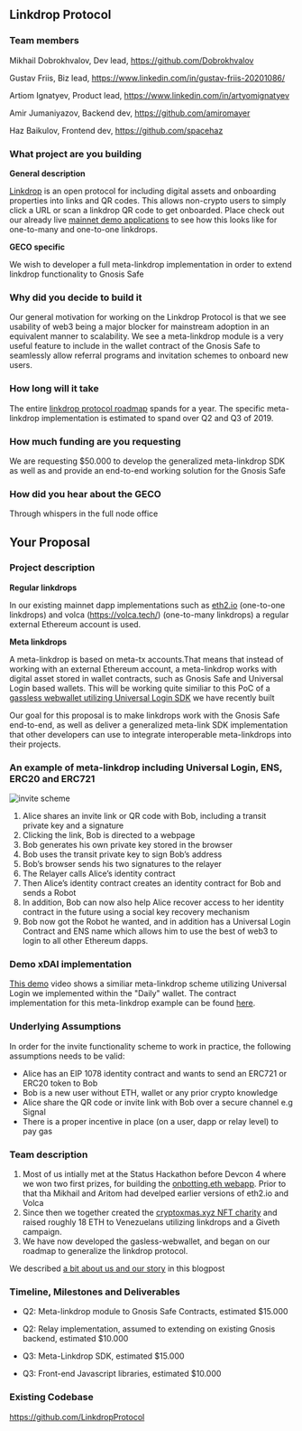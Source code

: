 
## Linkdrop Protocol

### Team members 

Mikhail Dobrokhvalov,
Dev lead,
https://github.com/Dobrokhvalov

Gustav Friis,
Biz lead,
https://www.linkedin.com/in/gustav-friis-20201086/

Artiom Ignatyev,
Product lead,
https://www.linkedin.com/in/artyomignatyev

Amir Jumaniyazov,
Backend dev,
https://github.com/amiromayer

Haz Baikulov,
Frontend dev,
https://github.com/spacehaz


### What project are you building 

**General description**

[Linkdrop](https://linkdrop.org/) is an open protocol for including digital assets and onboarding properties into links and QR codes. 
This allows non-crypto users to simply click a URL or scan a linkdrop QR code to get onboarded. Place check out our already live [mainnet demo applications](https://linkdrop.org/demo/) to see how this looks like for one-to-many and one-to-one linkdrops.

**GECO specific**

We wish to developer a full meta-linkdrop implementation in order to extend linkdrop functionality to Gnosis Safe

### Why did you decide to build it 

Our general motivation for working on the Linkdrop Protocol is that we see usability of web3 being a major blocker for mainstream adoption in an equivalent manner to scalability.
We see a meta-linkdrop module is a very useful feature to include in the wallet contract of the Gnosis Safe to seamlessly allow referral programs and invitation schemes to onboard new users.

### How long will it take 

The entire  [linkdrop protocol roadmap](https://github.com/LinkdropProtocol/Proposal-Paper/blob/master/README.md) spands for a year. The specific meta-linkdrop implementation is estimated to spand over Q2 and Q3 of 2019.

### How much funding are you requesting  
We are requesting $50.000 to develop the generalized meta-linkdrop SDK as well as and provide an end-to-end working solution for the Gnosis Safe

### How did you hear about the GECO

Through whispers in the full node office

## Your Proposal 
### Project description

**Regular linkdrops**

In our existing mainnet dapp implementations such as [eth2.io](https://eth2.io/) (one-to-one linkdrops) and volca (https://volca.tech/) (one-to-many linkdrops) a regular external Ethereum account is used.

**Meta linkdrops**

A meta-linkdrop is based on meta-tx accounts.That means that instead of working with an external Ethereum account, a meta-linkdrop works with digital asset stored in wallet contracts, such as Gnosis Safe and Universal Login based wallets.
This will be working quite similiar to this PoC of a [gassless webwallet utilizing Universal Login SDK](https://github.com/LinkdropProtocol/Gasless-Webwallet) we have recently built 

Our goal for this proposal is to make linkdrops work with the Gnosis Safe end-to-end, as well as deliver a generalized meta-link SDK implementation that other developers can use to integrate interoperable meta-linkdrops into their projects.


### An example of meta-linkdrop including Universal Login, ENS, ERC20 and ERC721 

![invite scheme](https://user-images.githubusercontent.com/18598519/48316096-10f8ab00-e5df-11e8-89f0-63a0397c904c.png)

1. Alice shares an invite link or QR code with Bob, including a transit private key and a signature
1. Clicking the link, Bob is directed to a webpage
2. Bob generates his own private key stored in the browser
3. Bob uses the transit private key to sign Bob’s address
4. Bob’s browser sends his two signatures to the relayer 
5. The Relayer calls Alice’s identity contract
6. Then Alice’s identity contract creates an identity contract for Bob and sends a Robot
7. In addition, Bob can now also help Alice recover access to her identity contract in the future using a social key recovery mechanism
8. Bob now got the Robot he wanted, and in addition has a Universal Login Contract and ENS name which allows him to use the best of web3 to login to all other Ethereum dapps.

### Demo xDAI implementation

[This demo](https://screencast-o-matic.com/watch/cqeblx0k7e) video shows a similiar meta-linkdrop scheme utilizing Universal Login we implemented within the "Daily" wallet. The contract implementation for this meta-linkdrop example can be found [here](https://gist.github.com/Dobrokhvalov/00e2bbca13a1378636fa5a400bd692f5#file-invitelink-sol).



### Underlying Assumptions

In order for the invite functionality scheme to work in practice, the following assumptions needs to be valid: 

- Alice has an EIP 1078 identity contract and wants to send an ERC721 or ERC20 token to Bob
- Bob is a new user without ETH, wallet or any prior crypto knowledge
- Alice share the QR code or invite link with Bob over a secure channel e.g Signal
- There is a proper incentive in place (on a user, dapp or relay level) to pay gas


### Team description

1. Most of us intially met at the Status Hackathon before Devcon 4 where we won two first prizes, for building the [onbotting.eth webapp](https://www.youtube.com/watch?v=K67dOixMBWI&t=). Prior to that tha Mikhail and Aritom had develped earlier versions of eth2.io and Volca 
2. Since then we together created the [cryptoxmas.xyz NFT charity](https://cryptoxmas.xyz/) and raised roughly 18 ETH to Venezuelans utilizing linkdrops and a Giveth campaign.
3. We have now developed the gasless-webwallet, and began on our roadmap to generalize the linkdrop protocol. 

We described [a bit about us and our story](https://medium.com/@Gfriiis/linkdrops-an-open-source-standard-for-invite-digital-asset-links-on-ethereum-29f34b3fa5ec) in this blogpost


### Timeline, Milestones and Deliverables


- Q2: Meta-linkdrop module to Gnosis Safe Contracts, estimated $15.000

- Q2: Relay implementation, assumed to extending on existing Gnosis backend, estimated $10.000

- Q3: Meta-Linkdrop SDK, estimated $15.000 

- Q3: Front-end Javascript libraries, estimated $10.000 

### Existing Codebase

https://github.com/LinkdropProtocol
